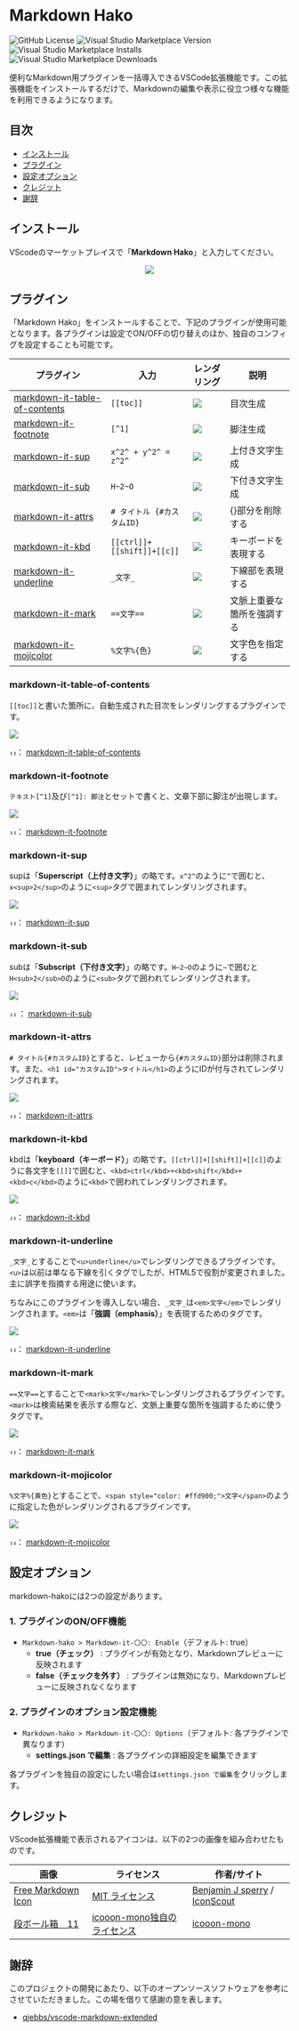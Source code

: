# Markdown Hako
![GitHub License](https://img.shields.io/github/license/yusu79/vscode-markdown-hako)
![Visual Studio Marketplace Version](https://img.shields.io/visual-studio-marketplace/v/yusu79.vscode-markdown-hako)
![Visual Studio Marketplace Installs](https://img.shields.io/visual-studio-marketplace/i/yusu79.vscode-markdown-hako)
![Visual Studio Marketplace Downloads](https://img.shields.io/visual-studio-marketplace/d/yusu79.vscode-markdown-hako)

便利なMarkdown用プラグインを一括導入できるVSCode拡張機能です。この拡張機能をインストールするだけで、Markdownの編集や表示に役立つ様々な機能を利用できるようになります。

<!-- omit in toc -->
## 目次
- [インストール](#インストール)
- [プラグイン](#プラグイン)
- [設定オプション](#設定オプション)
- [クレジット](#クレジット)
- [謝辞](#謝辞)

## インストール
VScodeのマーケットプレイスで「**Markdown Hako**」と入力してください｡

<p align="center">
<img src="./images/setup.png"/>
</p>



## プラグイン

「Markdown Hako」をインストールすることで、下記のプラグインが使用可能となります。各プラグインは設定でON/OFFの切り替えのほか、独自のコンフィグを設定することも可能です。

| プラグイン                                                                                   | 入力                       | レンダリング                                           | 説明                       | 
| -------------------------------------------------------------------------------------------- | -------------------------- | ------------------------------------------------------ | -------------------------- | 
| [markdown-it-table-of-contents](https://www.npmjs.com/package/markdown-it-table-of-contents) | `[[toc]]`                  | <img src="./images/markdown-it-table-of-contents.png"> | 目次生成                   | 
| [markdown-it-footnote](https://www.npmjs.com/package/markdown-it-footnote)                   | `[^1]`                     | <img src="./images/markdown-it-footnote.png">          | 脚注生成                   | 
| [markdown-it-sup](https://www.npmjs.com/package/markdown-it-sup)                             | `x^2^ + y^2^ = z^2^`       | <img src="./images/markdown-it-sup.png">               | 上付き文字生成             | 
| [markdown-it-sub](https://www.npmjs.com/package/markdown-it-sub)                             | `H~2~O`                    | <img src="./images/markdown-it-sub.png">               | 下付き文字生成             | 
| [markdown-it-attrs](https://www.npmjs.com/package/markdown-it-attrs)                         | `# タイトル {#カスタムID}` | <img src="./images/markdown-it-attrs.png">             | {}部分を削除する           | 
| [markdown-it-kbd](https://www.npmjs.com/package/markdown-it-kbd)                             | `[[ctrl]]+[[shift]]+[[c]]` | <img src="./images/markdown-it-kbd.png">               | キーボードを表現する       | 
| [markdown-it-underline](https://www.npmjs.com/package/markdown-it-underline)                 | `_文字_`                   | <img src="./images/markdown-it-underline.png">         | 下線部を表現する           | 
| [markdown-it-mark](https://www.npmjs.com/package/markdown-it-mark)                           | `==文字==`                 | <img src="./images/markdown-it-mark.png">              | 文脈上重要な箇所を強調する | 
| [markdown-it-mojicolor](https://www.npmjs.com/package/markdown-it-mojicolor)                 | `%文字%{色}`               | <img src="./images/markdown-it-mojicolor.png">         | 文字色を指定する           | 





### markdown-it-table-of-contents

`[[toc]]`と書いた箇所に、自動生成された目次をレンダリングするプラグインです。


![](./images/markdown-it-table-of-contents.png)

<img src="./images/link.png" alt="リンクアイコン" width="12">：  [markdown-it-table-of-contents](https://www.npmjs.com/package/markdown-it-table-of-contents)


### markdown-it-footnote


`テキスト[^1]`及び`[^1]: 脚注`とセットで書くと、文章下部に脚注が出現します。


![](./images/markdown-it-footnote.png)

<img src="./images/link.png" alt="リンクアイコン" width="12">： [markdown-it-footnote](https://www.npmjs.com/package/markdown-it-footnote) 

### markdown-it-sup


supは「**Superscript（上付き文字）**」の略です。`x^2^`のように`^`で囲むと、`x<sup>2</sup>`のように`<sup>`タグで囲まれてレンダリングされます。



![](./images/markdown-it-sup.png)

<img src="./images/link.png" alt="リンクアイコン" width="12">： [markdown-it-sup](https://www.npmjs.com/package/markdown-it-sup)

### markdown-it-sub


subは「**Subscript（下付き文字）**」の略です。`H~2~O`のように`~`で囲むと`H<sub>2</sub>O`のように`<sub>`タグで囲われてレンダリングされます。

![](./images/markdown-it-sub.png)

<img src="./images/link.png" alt="リンクアイコン" width="12"> ： [markdown-it-sub](https://www.npmjs.com/package/markdown-it-sub) 

### markdown-it-attrs

`# タイトル{#カスタムID}`とすると、レビューから`{#カスタムID}`部分は削除されます。また、`<h1 id="カスタムID">タイトル</h1>`のようにIDが付与されてレンダリングされます。

![](./images/markdown-it-attrs.png)

<img src="./images/link.png" alt="リンクアイコン" width="12">： [markdown-it-attrs](https://www.npmjs.com/package/markdown-it-attrs)

### markdown-it-kbd


kbdは「**keyboard（キーボード）**」の略です。`[[ctrl]]+[[shift]]+[[c]]`のように各文字を`[[]]`で囲むと、`<kbd>ctrl</kbd>+<kbd>shift</kbd>+<kbd>c</kbd>`のように`<kbd>`で囲われてレンダリングされます。



![](./images/markdown-it-kbd.png)

<img src="./images/link.png" alt="リンクアイコン" width="12">： [markdown-it-kbd](https://www.npmjs.com/package/markdown-it-kbd) 

### markdown-it-underline


`_文字_`とすることで`<u>underline</u>`でレンダリングできるプラグインです。`<u>`は以前は単なる下線を引くタグでしたが、HTML5で役割が変更されました。主に誤字を指摘する用途に使います。

ちなみにこのプラグインを導入しない場合、`_文字_`は`<em>文字</em>`でレンダリングされます。`<em>`は「**強調（emphasis）**」を表現するためのタグです。



![](./images/markdown-it-underline.png)

<img src="./images/link.png" alt="リンクアイコン" width="12">： [markdown-it-underline](https://www.npmjs.com/package/markdown-it-underline) 

### markdown-it-mark



`==文字==`とすることで`<mark>文字</mark>`でレンダリングされるプラグインです。`<mark>`は検索結果を表示する際など、文脈上重要な箇所を強調するために使うタグです。



![](./images/markdown-it-mark.png)

<img src="./images/link.png" alt="リンクアイコン" width="12">： [markdown-it-mark](https://www.npmjs.com/package/markdown-it-mark)  

### markdown-it-mojicolor


`%文字%{黄色}`とすることで、`<span style="color: #ffd900;">文字</span>`のように指定した色がレンダリングされるプラグインです。




![](./images/markdown-it-mojicolor.png)

<img src="./images/link.png" alt="リンクアイコン" width="12">： [markdown-it-mojicolor](https://www.npmjs.com/package/markdown-it-mojicolor)  

## 設定オプション

markdown-hakoには2つの設定があります。


### 1. プラグインのON/OFF機能
- `Markdown-hako > Markdown-it-〇〇: Enable`（デフォルト: true）
  - **true（チェック）** : プラグインが有効となり、Markdownプレビューに反映されます
  - **false（チェックを外す）** : プラグインは無効になり、Markdownプレビューに反映されなくなります

### 2. プラグインのオプション設定機能
- `Markdown-hako > Markdown-it-〇〇: Options`（デフォルト: 各プラグインで異なります）
  - **settings.json で編集** : 各プラグインの詳細設定を編集できます

各プラグインを独自の設定にしたい場合は`settings.json で編集`をクリックします。

## クレジット
VScode拡張機能で表示されるアイコンは、以下の2つの画像を組み合わせたものです。


| 画像                                                                                                                                                                                          | ライセンス                                                      | 作者/サイト                                                                                                     | 
| --------------------------------------------------------------------------------------------------------------------------------------------------------------------------------------------- | --------------------------------------------------------------- | --------------------------------------------------------------------------------------------------------------- | 
| [Free Markdown Icon](https://iconscout.com/free-icon/markdown-1)                                                                                                                                  | [MIT ライセンス](https://opensource.org/license/MIT)            | [Benjamin J sperry](https://iconscout.com/contributors/benjamin-j-sperry) / [IconScout](https://iconscout.com/) | 
| [段ボール箱　11](https://icooon-mono.com/12408-%e6%ae%b5%e3%83%9c%e3%83%bc%e3%83%ab%e7%ae%b1-11/)| [icooon-mono独自のライセンス](https://icooon-mono.com/license/) | [icooon-mono](https://icooon-mono.com/)    

## 謝辞
このプロジェクトの開発にあたり、以下のオープンソースソフトウェアを参考にさせていただきました。この場を借りて感謝の意を表します。

- [qjebbs/vscode-markdown-extended](https://github.com/qjebbs/vscode-markdown-extended)
